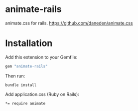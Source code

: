 animate-rails
===================

animate.css for rails.
https://github.com/daneden/animate.css


Installation  
=======

Add this extension to your Gemfile:

```ruby
gem "animate-rails"
```

Then run:

```
bundle install
```

Add application.css (Ruby on Rails):

```
*= require animate
```

